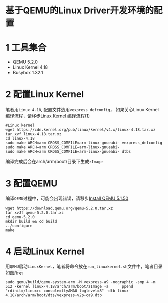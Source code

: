 # 基于QEMU的Linux Driver开发环境的配置



# 1 工具集合

- QEMU 5.2.0
- Linux Kernel 4.18
- Busybox 1.32.1

# 2 配置Linux Kernel

笔者用`Linux 4.18`, 配置文件选用`vexpress_defconfig`， 如果关心Linux Kernel编译流程，请移步[Linux Kernel 编译流程(1)](https://blog.csdn.net/jun_8018/article/details/112792967)

```shell
#Linux kernel
wget https://cdn.kernel.org/pub/linux/kernel/v4.x/linux-4.18.tar.xz
tar xvf linux-4.18.tar.xz
cd linux-4.18
sudo make ARCH=arm CROSS_COMPILE=arm-linux-gnueabi- vexpress_defconfig
sudo make ARCH=arm CROSS_COMPILE=arm-linux-gnueabi-
sudo make ARCH=arm CROSS_COMPILE=arm-linux-gnueabi- dtbs 
```

编译完成后会在arch/arm/boot/目录下生成`zImage`

# 3 配置QEMU

编译`QEMU`过程中，可能会出现错误，请移步[Install QEMU 5.1.50](https://blog.csdn.net/jun_8018/article/details/109123670)

```shell
wget https://download.qemu.org/qemu-5.2.0.tar.xz
tar xvJf qemu-5.2.0.tar.xz
cd qemu-5.2.0
mkdir build && cd build
../configure
make
```

# 4 启动Linux Kernel

用`QEMU`启动`LinuxKernel`，笔者将命令放在`run_linuxkernel.sh`文件中，笔者目录如图所示



```shell
sudo qemu/build/qemu-system-arm -M vexpress-a9 -nographic -smp 4 -m 512 -kernel linux-4.18/arch/arm/boot/zImage -a      ppend "rdinit=/linuxrc console=ttyAMA0 loglevel=8" -dtb linux-4.18/arch/arm/boot/dts/vexpress-v2p-ca9.dtb
```


